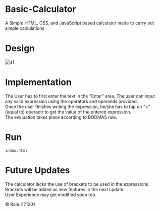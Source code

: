 # Basic-Calculator
A Simple HTML, CSS, and JavaScript based calculator made to carry out simple calculations

# Design
![s1](https://user-images.githubusercontent.com/70642284/193469360-8d34f216-daef-49cc-b4d8-4dc63979f6a0.jpeg)

# Implementation
The User has to first enter the text in the "Enter" area. The user can input any valid expression using the operators and operands provided.  
Once the user finishes writing the expression, he/she has to tap on "=" (equal to) operaotr to get the value of the entered expression.  
The evaluation takes place according to BODMAS rule.

# Run
    index.html

# Future Updates
The calculator lacks the use of brackets to be used in the expressions. Brackets will be added as new features in the next update.  
User Experience may get modified soon too.

© Rahul171201
